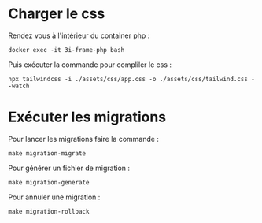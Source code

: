 # Charger le css
Rendez vous à l'intérieur du container php :

    docker exec -it 3i-frame-php bash

Puis exécuter la commande pour compliler le css :

    npx tailwindcss -i ./assets/css/app.css -o ./assets/css/tailwind.css --watch

# Exécuter les migrations
Pour lancer les migrations faire la commande :

    make migration-migrate

Pour générer un fichier de migration :

    make migration-generate

Pour annuler une migration :

    make migration-rollback


